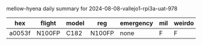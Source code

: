 mellow-hyena daily summary for 2024-08-08-vallejo1-rpi3a-uat-978

|hex|flight|model|reg|emergency|mil|weirdo|
|--|--|--|--|--|--|--|
|a0053f|N100FP|C182|N100FP|none|F|F|
